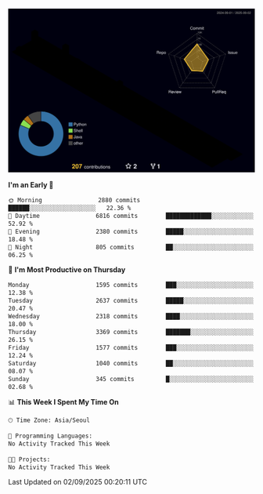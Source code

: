 <!-- ![Header](./github-header-image.png) -->

<!-- <div align="center">
  <img src="https://ziadoua.github.io/m3-Markdown-Badges/badges/FastAPI/fastapi1.svg" />&nbsp
  <img src="https://ziadoua.github.io/m3-Markdown-Badges/badges/Git/git1.svg" />&nbsp
  <img src="https://ziadoua.github.io/m3-Markdown-Badges/badges/Linux/linux2.svg" />&nbsp
  <img src="https://ziadoua.github.io/m3-Markdown-Badges/badges/PostgreSQL/postgresql3.svg" />&nbsp
  <img src="https://ziadoua.github.io/m3-Markdown-Badges/badges/Python/python3.svg" />&nbsp
</div> -->

![](./profile-3d-contrib/profile-night-rainbow.svg)

<!--START_SECTION:waka-->
**I'm an Early 🐤** 

```text
🌞 Morning                2880 commits        ██████░░░░░░░░░░░░░░░░░░░   22.36 % 
🌆 Daytime                6816 commits        █████████████░░░░░░░░░░░░   52.92 % 
🌃 Evening                2380 commits        █████░░░░░░░░░░░░░░░░░░░░   18.48 % 
🌙 Night                  805 commits         ██░░░░░░░░░░░░░░░░░░░░░░░   06.25 % 
```
📅 **I'm Most Productive on Thursday** 

```text
Monday                   1595 commits        ███░░░░░░░░░░░░░░░░░░░░░░   12.38 % 
Tuesday                  2637 commits        █████░░░░░░░░░░░░░░░░░░░░   20.47 % 
Wednesday                2318 commits        ████░░░░░░░░░░░░░░░░░░░░░   18.00 % 
Thursday                 3369 commits        ███████░░░░░░░░░░░░░░░░░░   26.15 % 
Friday                   1577 commits        ███░░░░░░░░░░░░░░░░░░░░░░   12.24 % 
Saturday                 1040 commits        ██░░░░░░░░░░░░░░░░░░░░░░░   08.07 % 
Sunday                   345 commits         █░░░░░░░░░░░░░░░░░░░░░░░░   02.68 % 
```


📊 **This Week I Spent My Time On** 

```text
🕑︎ Time Zone: Asia/Seoul

💬 Programming Languages: 
No Activity Tracked This Week

🐱‍💻 Projects: 
No Activity Tracked This Week
```


 Last Updated on 02/09/2025 00:20:11 UTC
<!--END_SECTION:waka-->




